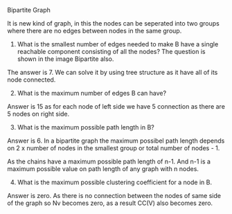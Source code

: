 Bipartite Graph

It is new kind of graph, in this the nodes can be seperated into two groups where there are no edges between nodes in the same group. 

1.  What is the smallest number of edges needed to make  B have a single reachable component consisting of all the nodes?
The question is shown in the image Bipartite also.

The answer is 7. We can solve it by using tree structure as it have all of its node connected.

2. What is the maximum number of edges B can have?

Answer is 15 as for each node of left side we have 5 connection as there are 5 nodes on right side.

3. What is the maximum possible path length in B?

Answer is 6. In a bipartite graph the maximum possibel path length depends on 2 x number of nodes in the smallest group or total number of nodes - 1. 

As the chains have a maximum possible path length of n-1. And n-1 is a maximum possible value on path length of any graph with n nodes.

4. What is the maximum possible clustering coefficient for a node in B.

Answer is zero. As there is no connection between the nodes of same side of the graph so Nv becomes zero, as a result CC(V) also becomes zero.
